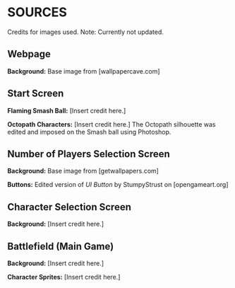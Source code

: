 # SOURCES
Credits for images used.
Note: Currently not updated.

## Webpage
**Background:** Base image from [wallpapercave.com]

## Start Screen
**Flaming Smash Ball:** [Insert credit here.]

**Octopath Characters:** [Insert credit here.]
The Octopath silhouette was edited and imposed on the Smash ball using Photoshop.

## Number of Players Selection Screen
**Background:** Base image from [getwallpapers.com]

**Buttons:** Edited version of *UI Button* by StumpyStrust on [opengameart.org]

## Character Selection Screen
**Background:** [Insert credit here.]

## Battlefield (Main Game)
**Background:** [Insert credit here.]

**Character Sprites:** [Insert credit here.]